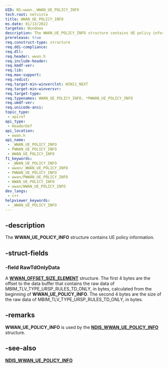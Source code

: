 ```yaml
---
UID: NS:wwan._WWAN_UE_POLICY_INFO
tech.root: netvista
title: WWAN_UE_POLICY_INFO
ms.date: 01/13/2022
targetos: Windows
description: The WWAN_UE_POLICY_INFO structure contains UE policy information. 
prerelease: true
req.construct-type: structure
req.ddi-compliance: 
req.dll: 
req.header: wwan.h
req.include-header: 
req.kmdf-ver: 
req.lib: 
req.max-support: 
req.redist: 
req.target-min-winverclnt: WIN11_NEXT
req.target-min-winversvr: 
req.target-type: 
req.typenames: WWAN_UE_POLICY_INFO, *PWWAN_UE_POLICY_INFO
req.umdf-ver: 
req.unicode-ansi: 
topic_type:
 - apiref
api_type:
 - HeaderDef
api_location:
 - wwan.h
api_name:
 - _WWAN_UE_POLICY_INFO
 - PWWAN_UE_POLICY_INFO
 - WWAN_UE_POLICY_INFO
f1_keywords:
 - _WWAN_UE_POLICY_INFO
 - wwan/_WWAN_UE_POLICY_INFO
 - PWWAN_UE_POLICY_INFO
 - wwan/PWWAN_UE_POLICY_INFO
 - WWAN_UE_POLICY_INFO
 - wwan/WWAN_UE_POLICY_INFO
dev_langs:
 - c++
helpviewer_keywords:
 - _WWAN_UE_POLICY_INFO
---
```


## -description

The **WWAN_UE_POLICY_INFO** structure contains UE policy information. 

## -struct-fields

### -field RawTdOnlyData

A [**WWAN_OFFSET_SIZE_ELEMENT**](ns-wwan-wwan_offset_size_element.md) structure. The first 4 bytes are the offset to the data buffer that contains the raw data of MBIM_TLV_TYPE_URSP_RULES_TD_ONLY, in bytes, calculated from the beginning of **WWAN_UE_POLICY_INFO**.
The second 4 bytes are the size of the raw data of MBIM_TLV_TYPE_URSP_RULES_TD_ONLY, in bytes.

## -remarks

**WWAN_UE_POLICY_INFO** is used by the  [**NDIS_WWAN_UE_POLICY_INFO**](/ndiswwan/ns-ndiswwan-ndis_wwan_ue_policy_info.md) structure.

## -see-also

[**NDIS_WWAN_UE_POLICY_INFO**](/ndiswwan/ns-ndiswwan-ndis_wwan_ue_policy_info.md)